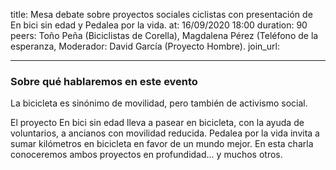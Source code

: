 title: Mesa debate sobre proyectos sociales ciclistas con presentación de En bici sin edad y Pedalea por la vida.
at: 16/09/2020 18:00
duration: 90
peers: Toño Peña (Biciclistas de Corella), Magdalena Pérez (Teléfono de la esperanza, Moderador: David García (Proyecto Hombre).
join_url:

----
### Sobre qué hablaremos en este evento

La bicicleta es sinónimo de movilidad, pero también de activismo social. 

El proyecto En bici sin edad lleva a pasear en bicicleta, con la ayuda de voluntarios, a ancianos con movilidad reducida. Pedalea por la vida invita a sumar kilómetros en bicicleta en favor de un mundo mejor. En esta charla conoceremos ambos proyectos en profundidad... y muchos otros.  
